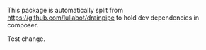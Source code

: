 This package is automatically split from https://github.com/lullabot/drainpipe
to hold dev dependencies in composer.

Test change.
